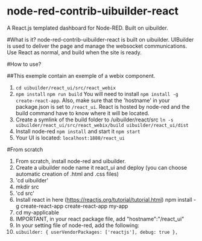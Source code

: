 # node-red-contrib-uibuilder-react
A React.js templated dashboard for Node-RED. Built on uibuilder.

#What is it?
node-red-contrib-uibuilder-react is built on uibuilder.
UIBuilder is used to deliver the page and manage the websocket communications.
Use React as normal, and build when the site is ready.

#How to use?

##This exemple contain an exemple of a webix component.
1. `cd uibuilder/react_ui/src/react_webix`
2. `npm install`
	`npm run build`
	You will need to install `npm install -g create-react-app`.
	Also, make sure that the 'hostname' in your package.json is set to `/react_ui`.
	React is hosted by node-red and the build command have to know where it will be located.
3. Create a symlink of the build folder to /uibuilder/react/src
	`ln -s uibuilder/react_ui/src/react_webix/build uibuilder/react_ui/dist`
4. Install node-red `npm install` and start it `npm start`
4. Your UI is located: `localhost:1880/react_ui`


#From scratch
1. From scratch, install node-red and uibuilder.
2. Create a uibuilder node name it react_ui and deploy (you can choose automatic creation of .html and .css files)
3. 'cd uibuilder'
4. mkdir src
5. 'cd src'
6. Install react in here (https://reactjs.org/tutorial/tutorial.html)
npm install -g create-react-app
create-react-app my-app
7. cd my-applicable
8. IMPORTANT, in your react package file, add "hostname":"/react_ui"
9. In your setting file of node-red, add the following:
10. `uibuilder: {
        userVendorPackages: ['reactjs'],
        debug: true
    },`
